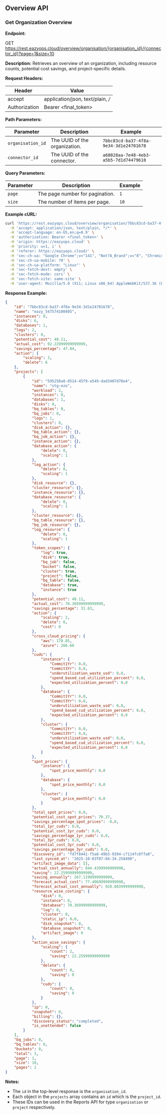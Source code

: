 ## Overview API

### Get Organization Overview

**Endpoint:**

GET https://rest.eazyops.cloud/overview/organisation/{organisation_id}/{connector_id}?page=1&size=10

**Description:**
Retrieves an overview of an organization, including resource counts, potential cost savings, and project-specific details.

**Request Headers:**

| Header        | Value             |
|---------------|-----------------|
| accept        | application/json, text/plain, */* |
| Authorization	| Bearer <final_token> |

**Path Parameters:**

| Parameter        | Description                                   | Example |
|------------------|-----------------------------------------------|---------|
| `organisation_id`| The UUID of the organization.                 | `7bbc83cd-ba37-4f8a-9e34-3d1e24701678` |
| `connector_id`   | The UUID of the connector.                    | `a68028aa-7e48-4eb3-a5b5-7d1d74479610` |

**Query Parameters:**

| Parameter | Description                                   | Example |
|-----------|-----------------------------------------------|---------|
| `page`    | The page number for pagination.               | `1`     |
| `size`    | The number of items per page.                 | `10`    |

**Example cURL:**

```bash
curl 'https://rest.eazyops.cloud/overview/organisation/7bbc83cd-ba37-4f8a-9e34-3d1e24701678/a68028aa-7e48-4eb3-a5b5-7d1d74479610?page=1&size=10' \
  -H 'accept: application/json, text/plain, */*' \
  -H 'accept-language: en-US,en;q=0.9' \
  -H 'authorization: Bearer <final_token>' \
  -H 'origin: https://eazyops.cloud' \
  -H 'priority: u=1, i' \
  -H 'referer: https://eazyops.cloud/' \
  -H 'sec-ch-ua: "Google Chrome";v="141", "Not?A_Brand";v="8", "Chromium";v="141"' \
  -H 'sec-ch-ua-mobile: ?0' \
  -H 'sec-ch-ua-platform: "Linux"' \
  -H 'sec-fetch-dest: empty' \
  -H 'sec-fetch-mode: cors' \
  -H 'sec-fetch-site: same-site' \
  -H 'user-agent: Mozilla/5.0 (X11; Linux x86_64) AppleWebKit/537.36 (KHTML, like Gecko) Chrome/141.0.0.0 Safari/537.36'
```

**Response Example:**

```json
{
    "id": "7bbc83cd-ba37-4f8a-9e34-3d1e24701678",
    "name": "eazy_547574100405",
    "instances": 0,
    "disks": 6,
    "databases": 1,
    "logs": 2,
    "clusters": 0,
    "potential_cost": 48.11,
    "actual_cost": 92.22999999999999,
    "savings_percentage": 47.84,
    "action": {
        "scaling": 3,
        "delete": 6
    },
    "projects": [
        {
            "id": "595258a8-0514-45f9-a549-dad3407d78e4",
            "name": "stg-ezo",
            "workload": 2,
            "instances": 0,
            "databases": 1,
            "disks": 0,
            "bq_tables": 0,
            "bq_jobs": 0,
            "logs": 1,
            "clusters": 0,
            "disk_action": {},
            "bq_table_action": {},
            "bq_job_action": {},
            "instance_action": {},
            "database_action": {
                "delete": 0,
                "scaling": 1
            },
            "log_action": {
                "delete": 0,
                "scaling": 1
            },
            "disk_resource": {},
            "cluster_resource": {},
            "instance_resource": {},
            "database_resource": {
                "delete": 0,
                "scaling": 1
            },
            "cluster_resource": {},
            "bq_table_resource": {},
            "bq_job_resource": {},
            "log_resource": {
                "delete": 0,
                "scaling": 1
            },
            "token_scopes": {
                "log": true,
                "disk": true,
                "bq_job": false,
                "bucket": false,
                "cluster": true,
                "project": false,
                "bq_table": false,
                "database": true,
                "instance": true
            },
            "potential_cost": 48.11,
            "actual_cost": 70.36999999999999,
            "savings_percentage": 31.63,
            "action": {
                "scaling": 2,
                "delete": 0,
                "cost": 0
            },
            "cross_cloud_pricing": {
                "aws": 178.85,
                "azure": 266.68
            },
            "cuds": {
                "instance": {
                    "Commit1Yr": 0.0,
                    "Commit3Yr": 0.0,
                    "underutilization_waste_usd": 0.0,
                    "spend_based_cud_utilization_percent": 0.0,
                    "expected_utilization_percent": 0.0
                },
                "database": {
                    "Commit1Yr": 0.0,
                    "Commit3Yr": 0.0,
                    "underutilization_waste_usd": 0.0,
                    "spend_based_cud_utilization_percent": 0.0,
                    "expected_utilization_percent": 0.0
                },
                "cluster": {
                    "Commit1Yr": 0.0,
                    "Commit3Yr": 0.0,
                    "underutilization_waste_usd": 0.0,
                    "spend_based_cud_utilization_percent": 0.0,
                    "expected_utilization_percent": 0.0
                }
            },
            "spot_prices": {
                "instance": {
                    "spot_price_monthly": 0.0
                },
                "database": {
                    "spot_price_monthly": 0.0
                },
                "cluster": {
                    "spot_price_monthly": 0.0
                }
            },
            "total_spot_prices": 0.0,
            "potential_cost_spot_prices": 70.37,
            "savings_percentage_spot_prices": -0.0,
            "total_1yr_cuds": 0.0,
            "potential_cost_1yr_cuds": 0.0,
            "savings_percentage_1yr_cuds": 0.0,
            "total_3yr_cuds": 0.0,
            "potential_cost_3yr_cuds": 0.0,
            "savings_percentage_3yr_cuds": 0.0,
            "discovery_id": "fd7f8441-f5a8-49b3-9394-c7114fc8ffa8",
            "last_synced_at": "2025-10-03T07:04:34.258490",
            "artifact_image_data": [],
            "actual_cost_annually": 844.4399999999998,
            "saving": 22.25999999999999,
            "saving_annually": 267.1199999999999,
            "forecast_actual_cost": 77.40699999999998,
            "forecast_actual_cost_annually": 928.8839999999998,
            "resource_wise_costing": {
                "disk": 0,
                "instance": 0,
                "database": 70.36999999999999,
                "log": 0,
                "cluster": 0,
                "static_ip": 0.0,
                "disk_snapshot": 0,
                "database_snapshot": 0,
                "artifact_image": 0
            },
            "action_wise_savings": {
                "scaling": {
                    "count": 2,
                    "saving": 22.25999999999999
                },
                "delete": {
                    "count": 0,
                    "saving": 0
                },
                "cuds": {
                    "count": 0,
                    "saving": 0
                }
            },
            "ip": 0,
            "snapshot": 0,
            "billing": {},
            "discovery_status": "completed",
            "is_unattended": false
        }
    ],
    "bq_jobs": 0,
    "bq_tables": 0,
    "buckets": 0,
    "total": 3,
    "page": 1,
    "size": 10,
    "pages": 1
}
```
**Notes:**

- The `id` in the top-level response is the `organisation_id`.
- Each object in the `projects` array contains an `id` which is the `project_id`.
- These IDs can be used in the Reports API for type `organisation` or `project` respectively.
